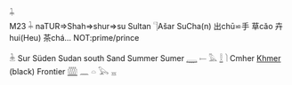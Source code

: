 𓇓  
M23 𓇓 naTUR=>Shah=>shur=>su Sultan 𓊹Ašar SuCha(n) 出chū⋍手 草cǎo 卉hui(Heu) 茶chá…  NOT:prime/prince  

𓇔 Sur Süden Sudan south Sand Summer Sumer [𓇾](𓇾) 𓍿 𓅓 [𓎛](𓎛) 𓌙 Cmher [Khmer](Khmer) (black)  Frontier [𓏅](𓏅) 𓈖 𓏏 𓅂 𓈇  